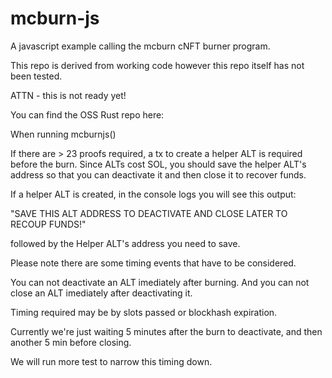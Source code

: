 # mcburn-js
A javascript example calling the mcburn cNFT burner program.

This repo is derived from working code however this repo itself has not been tested.

ATTN - this is not ready yet!

You can find the OSS Rust repo here: 

When running mcburnjs()

If there are > 23 proofs required, a tx to create a helper ALT is required before the burn. Since ALTs cost SOL, you should save the helper ALT's address so that you can deactivate it and then close it to recover funds. 

If a helper ALT is created, in the console logs you will see this output: 

"SAVE THIS ALT ADDRESS TO DEACTIVATE AND CLOSE LATER TO RECOUP FUNDS!"

followed by the Helper ALT's address you need to save.

Please note there are some timing events that have to be considered.

You can not deactivate an ALT imediately after burning. And you can not close an ALT imediately after deactivating it. 

Timing required may be by slots passed or blockhash expiration.

Currently we're just waiting 5 minutes after the burn to deactivate, and then another 5 min before closing.

We will run more test to narrow this timing down.

